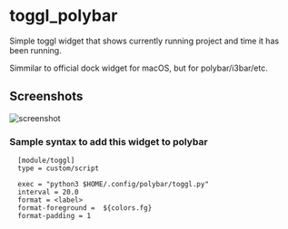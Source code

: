 # toggl_polybar
Simple toggl widget that shows currently running project and time it has been running.

Simmilar to official dock widget for macOS, but for polybar/i3bar/etc.


## Screenshots
![screenshot](https://github.com/maksmeshkov/toggl_polybar/blob/master/screenshot.png "This is how it looks")


### Sample syntax to add this widget to polybar

```
  [module/toggl]
  type = custom/script
  
  exec = "python3 $HOME/.config/polybar/toggl.py"
  interval = 20.0
  format = <label>
  format-foreground =  ${colors.fg}
  format-padding = 1
```
